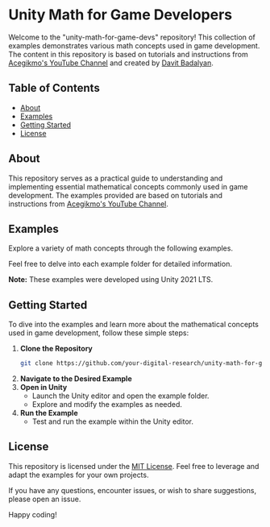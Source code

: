 # Unity Math for Game Developers

Welcome to the "unity-math-for-game-devs" repository! This collection of examples demonstrates various math concepts used in game development. The content in this repository is based on tutorials and instructions from [Acegikmo's YouTube Channel](https://www.youtube.com/@Acegikmo/videos) and created by [Davit Badalyan](https://github.com/davit-badalyan).

## Table of Contents

- [About](#about)
- [Examples](#examples)
- [Getting Started](#getting-started)
- [License](#license)

## <a name="about"></a> About

This repository serves as a practical guide to understanding and implementing essential mathematical concepts commonly used in game development. The examples provided are based on tutorials and instructions from [Acegikmo's YouTube Channel](https://www.youtube.com/@Acegikmo/videos).

## <a name="examples"></a> Examples

Explore a variety of math concepts through the following examples.

Feel free to delve into each example folder for detailed information.

**Note:** These examples were developed using Unity 2021 LTS.

## <a name="getting-started"></a> Getting Started

To dive into the examples and learn more about the mathematical concepts used in game development, follow these simple steps:

1. **Clone the Repository**
   ```bash
   git clone https://github.com/your-digital-research/unity-math-for-game-devs.git
2. **Navigate to the Desired Example**
3. **Open in Unity**
   - Launch the Unity editor and open the example folder.
   - Explore and modify the examples as needed.
4. **Run the Example**
   - Test and run the example within the Unity editor.

## <a name="license"></a> License

This repository is licensed under the [MIT License](https://opensource.org/license/mit/). Feel free to leverage and adapt the examples for your own projects.

If you have any questions, encounter issues, or wish to share suggestions, please open an issue.

Happy coding!
